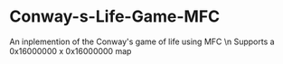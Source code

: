 # Conway-s-Life-Game-MFC
An inplemention of the Conway's game of life using MFC \n
Supports a 0x16000000 x 0x16000000 map
